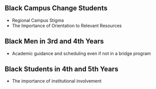 <h2 class="barred--researcher-1 margin-top">Black Campus Change Students</h2>

* Regional Campus Stigma
* The Importance of Orientation to Relevant Resources

<h2 class="barred--researcher-2 margin-top">Black Men in 3rd and 4th Years</h2>

* Academic guidance and scheduling even if not in a bridge program

<h2 class="barred--researcher-3 margin-top">Black Students in 4th and 5th Years</h2>

* The importance of institutional involvement
